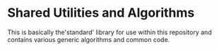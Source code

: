 Shared Utilities and Algorithms
===============================

This is basically the'standard' library for use within this repository and contains various generic algorithms and common code.
